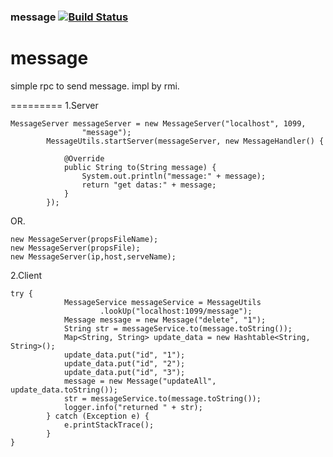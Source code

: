 ### message [![Build Status](https://travis-ci.org/fivesmallq/message.png)](https://travis-ci.org/fivesmallq/message)

message
=========
simple rpc to send message. impl by rmi.

=========
1.Server
````
MessageServer messageServer = new MessageServer("localhost", 1099,
				"message");
		MessageUtils.startServer(messageServer, new MessageHandler() {

			@Override
			public String to(String message) {
				System.out.println("message:" + message);
				return "get datas:" + message;
			}
		});
````
OR.
````
new MessageServer(propsFileName);
new MessageServer(propsFile);
new MessageServer(ip,host,serveName);

````


2.Client
````
try {
			MessageService messageService = MessageUtils
					.lookUp("localhost:1099/message");
			Message message = new Message("delete", "1");
			String str = messageService.to(message.toString());
			Map<String, String> update_data = new Hashtable<String, String>();
			update_data.put("id", "1");
			update_data.put("id", "2");
			update_data.put("id", "3");
			message = new Message("updateAll", update_data.toString());
			str = messageService.to(message.toString());
			logger.info("returned " + str);
		} catch (Exception e) {
			e.printStackTrace();
		}
}
````
